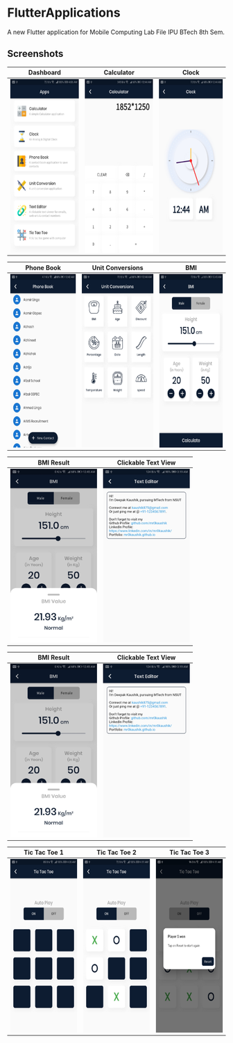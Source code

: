 # FlutterApplications

A new Flutter application for Mobile Computing Lab File IPU BTech 8th Sem.


## Screenshots


| Dashboard     | Calculator  | Clock  | 
|---------------|-----------------|-----------------|
|<img width="200px" height="400px" src="https://github.com/mr0kaushik/FlutterApplications/blob/master/screens/dashboard.jpg"/>|<img width="200px" height="400px" src="https://github.com/mr0kaushik/FlutterApplications/blob/master/screens/calculator.jpg"/>|<img width="200px" height="400px" src="https://github.com/mr0kaushik/FlutterApplications/blob/master/screens/clock.jpg"/>|

| Phone Book | Unit Conversions | BMI |
|-------------------|--------------------|-----|
|<img width="200px" height="400px" src="https://github.com/mr0kaushik/FlutterApplications/blob/master/screens/phone_book.jpg"/>|<img width="200px" height="400px" src="https://github.com/mr0kaushik/FlutterApplications/blob/master/screens/unit_conversions.jpg"/>|<img width="200px" height="400px" src="https://github.com/mr0kaushik/FlutterApplications/blob/master/screens/bmi.jpg"/>|

| BMI Result     | Clickable Text View  |
|----------------|----------------------|
|<img width="200px" height="400px" src="https://github.com/mr0kaushik/FlutterApplications/blob/master/screens/bmi_result.jpg"/>|<img width="200px" height="400px" src="https://github.com/mr0kaushik/FlutterApplications/blob/master/screens/text_viewer.jpg"/>|

| BMI Result | Clickable Text View |
|--------------------|--------|
|<img width="200px" height="400px" src="https://github.com/mr0kaushik/FlutterApplications/blob/master/screens/bmi_result.jpg"/>|<img width="200px" height="400px" src="https://github.com/mr0kaushik/FlutterApplications/blob/master/screens/text_viewer.jpg"/>|


| Tic Tac Toe 1 | Tic Tac Toe 2 | Tic Tac Toe 3 |
|--------------------|--------|----------|
|<img width="200px" height="400px" src="https://github.com/mr0kaushik/FlutterApplications/blob/master/screens/tic_tac_toe.jpg"/>|<img width="200px" height="400px" src="https://github.com/mr0kaushik/FlutterApplications/blob/master/screens/tic-tac-toe-mid.jpg"/>|<img width="200px" height="400px" src="https://github.com/mr0kaushik/FlutterApplications/blob/master/screens/ttt-won.jpg"/>|
